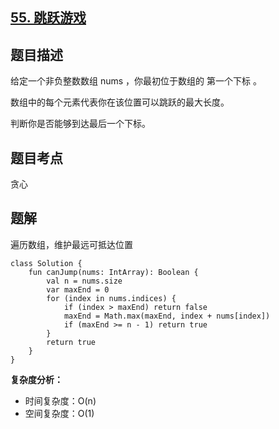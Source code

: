 ## [55. 跳跃游戏](https://leetcode.cn/problems/jump-game/description/?page=2)

## 题目描述

给定一个非负整数数组 nums ，你最初位于数组的 第一个下标 。

数组中的每个元素代表你在该位置可以跳跃的最大长度。

判断你是否能够到达最后一个下标。

## 题目考点

贪心

## 题解

遍历数组，维护最远可抵达位置

```
class Solution {
    fun canJump(nums: IntArray): Boolean {
        val n = nums.size
        var maxEnd = 0
        for (index in nums.indices) {
            if (index > maxEnd) return false
            maxEnd = Math.max(maxEnd, index + nums[index])
            if (maxEnd >= n - 1) return true
        }
        return true
    }
}
```

**复杂度分析：**

- 时间复杂度：O(n)
- 空间复杂度：O(1) 
